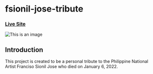 # fsionil-jose-tribute

### [Live Site](https://fsionil-jose-tribute.netlify.app)

![This is an image](https://i.ibb.co/RNqytX7/fsionil.jpg)

## Introduction
This project is created to be a personal tribute to the Philippine National Artist Franciso Sionil Jose who died on January 6, 2022. 
